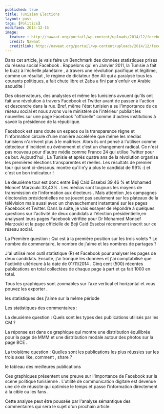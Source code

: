 ```yaml
---
published: true
title: Tunisian Elections 
layout: post
tags: [Politics]
modified: 2014-12-16 
image: 
  feature : http://nawaat.org/portail/wp-content/uploads/2014/12/fecebook-elections-tunisie-2014-essebsi-marzouki-big.jpg
  credit: Nawaat
  creditlink: http://nawaat.org/portail/wp-content/uploads/2014/12/fecebook-elections-tunisie-2014-essebsi-marzouki-big.jpg
---
```





Dans cet article, je vais faire un Benchmark des données statistiques prises du réseau social Facebook . Rappelons qu' en Janvier 2011, la Tunisie a fait le buzz à l'échelle planétaire , à travers une révolution pacifique et légitime,  comme un résultat , le régime de dictateur Ben Ali  qui a paralysé tous les courants politiques,  a fait chute libre et Zaba a fini par s'enfuir en Arabie saoudite !


Des observateurs, des analystes et même les tunisiens avouent qu'ils ont fait une révolution à travers Facebook et Twitter avant de passer à l'action et descendre dans la rue. Bref, même l'état tunisien a su l'importance de ce réseau social et nous avons vu le ministère de l’intérieur publiait les nouvelles sur une page Facebook "officielle" comme d'autres institutions à savoir la présidence de la république.

Facebook est sans doute un espace ou la transparence règne et l'information circule d'une manière accélérée que même les médias tunisiens n'arrivent plus à le maîtriser. Alors ils ont pensé à l'utiliser comme détecteur d'incident ou événement et c'est un changement radical. Ce n'est pas nouveau pour d'autre média comme France 24 qui utilise Twitter pour ce but. Aujourd'hui , La Tunisie et après quatre ans de la révolution organise les premières élections transparentes et réelles. Les résultats de premier tour qui sont ci-dessous. montre qu'il n’y a plus le candidat de 99% :)  et c'est un bon indicateur !


Le deuxième  tour est donc entre  Beji Caid Essebsi 39,46 % et Mohamed Moncef Marzouki 33,43% . Les médias sont toujours les moyens de transmission de l’information aux électeurs . Mais attention ,les campagnes électorales présidentielles ne se jouent pas seulement sur les plateaux de la télévision mais aussi avec un chevauchement instantané sur les pages Facebook et Twitter. Dans la suite, je vais essayer de répondre à quelques questions sur l'activité de deux candidats à l'élection présidentielle,en analysant leurs pages Facebook vérifiée pour Dr Mohamed Moncef Marzouki et la page officielle de Beji Caid Essebsi récemment inscrit sur ce réseau social. 


La Première question : Qui est à la première position sur les trois volets ? Le nombre de commentaire, le nombre de j'aime et les nombres de partages ?

J'ai utilisé mon outil statistique (R) et Facebook pour analyser les pages de deux candidats. Ensuite, j'ai tronqué les données et j'ai comptabilisé que l'activité ultérieure à la date de 01/11/2014 . Cinq cent  (500) récentes  publications en total collectées de chaque page à part et ça fait 1000 en total.



Tous les graphiques sont zoomables sur l'axe vertical et horizontal et vous pouvez les exporter .




les statistiques des j'aime sur la même période 



Les statistiques des commentaires :




La deuxième question :   Quels sont les types des publications utilisés par les CM ? 

La réponse est dans ce graphique qui montre une distribution équilibrée pour la page de MMM et une distribution modale autour des photos  sur la page BCE .





La troisième question : Quelles sont les publications les plus réussies sur  les trois axes like, comment , share ?





le tableau des meilleures publications






Ces graphiques présentent une preuve sur l'importance de Facebook sur la scène politique tunisienne . L'utilité de communication digitale est devenue une clé de réussite qui optimise le temps et passe l'information directement à la cible ou les fans .

Cette analyse peut être poussée par l'analyse sémantique des commentaires qui sera le sujet d'un prochain article.
